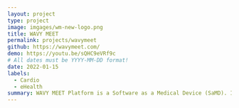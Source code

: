 ```yaml
---
layout: project
type: project
image: imgages/wm-new-logo.png
title: WAVY MEET
permalink: projects/wavymeet
github: https://wavymeet.com/
demo: https://youtu.be/sQHC9eVRf9c
# All dates must be YYYY-MM-DD format!
date: 2022-01-15
labels:
  - Cardio
  - eHealth
summary: WAVY MEET Platform is a Software as a Medical Device (SaMD). It provides secured and enhanced video communication between rehabilitation patients and the medical staff. 
---
```


